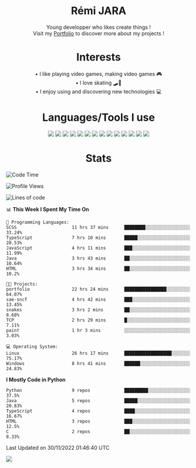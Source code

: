 <div align="center">
  
# Rémi JARA

Young developper who likes create things ! \
Visit my [Portfolio](https://icepick4.github.io/portfolio/) to discover more about my projects !
# Interests

  • I like playing video games, making video games 🎮  \
  • I love skating 🛹🤘 \
  • I enjoy using and discovering new technologies 💻 

 # Languages/Tools I use

  <img src="https://img.shields.io/badge/Java-ED8B00?style=for-the-badge&logo=java&logoColor=white"/>
  <img src="https://img.shields.io/badge/JavaScript-323330?style=for-the-badge&logo=javascript&logoColor=F7DF1E"/>
  <img src="https://img.shields.io/badge/TypeScript-007ACC?style=for-the-badge&logo=typescript&logoColor=white"/>
  <img src="https://img.shields.io/badge/html5-%23E34F26.svg?style=for-the-badge&logo=html5&logoColor=white"/>
  <img src="https://img.shields.io/badge/css3-%231572B6.svg?style=for-the-badge&logo=css3&logoColor=white"/>
  <img src="https://img.shields.io/badge/SCSS-hotpink.svg?style=for-the-badge&logo=SASS&logoColor=white"/>
  <img src="https://img.shields.io/badge/php-%23777BB4.svg?style=for-the-badge&logo=php&logoColor=white"/>
  <img src="https://img.shields.io/badge/angular-%23DD0031.svg?style=for-the-badge&logo=angular&logoColor=white"/>
  <img src="https://img.shields.io/badge/mysql-%2300f.svg?style=for-the-badge&logo=mysql&logoColor=white"/>
  <img src="https://img.shields.io/badge/Python-FFD43B?style=for-the-badge&logo=python&logoColor=blue"/>
  <img src="https://img.shields.io/badge/c-%2300599C.svg?style=for-the-badge&logo=c&logoColor=white"/>
  <img src="https://img.shields.io/badge/Visual_Studio_Code-0078D4?style=for-the-badge&logo=visual%20studio%20code&logoColor=white"/>
  <img src="https://img.shields.io/badge/Arch%20Linux-1793D1?logo=arch-linux&logoColor=fff&style=for-the-badge"/>
  <img src="https://img.shields.io/badge/Linux-FCC624?style=for-the-badge&logo=linux&logoColor=black"/>
  
  
  
# Stats
  
  </div>
  
<!--START_SECTION:waka-->
![Code Time](http://img.shields.io/badge/Code%20Time-247%20hrs%2053%20mins-blue)

![Profile Views](http://img.shields.io/badge/Profile%20Views-16-blue)

![Lines of code](https://img.shields.io/badge/From%20Hello%20World%20I%27ve%20Written-28%20Thousand%20lines%20of%20code-blue)

📊 **This Week I Spent My Time On** 

```text
💬 Programming Languages: 
SCSS                     11 hrs 37 mins      ████████░░░░░░░░░░░░░░░░░   33.24% 
TypeScript               7 hrs 10 mins       █████░░░░░░░░░░░░░░░░░░░░   20.53% 
JavaScript               4 hrs 11 mins       ███░░░░░░░░░░░░░░░░░░░░░░   11.99% 
Java                     3 hrs 43 mins       ██░░░░░░░░░░░░░░░░░░░░░░░   10.64% 
HTML                     3 hrs 34 mins       ██░░░░░░░░░░░░░░░░░░░░░░░   10.2%

🐱‍💻 Projects: 
portfolio                22 hrs 24 mins      ████████████████░░░░░░░░░   64.07% 
sae-sncf                 4 hrs 42 mins       ███░░░░░░░░░░░░░░░░░░░░░░   13.45% 
snakes                   3 hrs 2 mins        ██░░░░░░░░░░░░░░░░░░░░░░░   8.68% 
TCP                      2 hrs 29 mins       █░░░░░░░░░░░░░░░░░░░░░░░░   7.11% 
paint                    1 hr 3 mins         ░░░░░░░░░░░░░░░░░░░░░░░░░   3.03%

💻 Operating System: 
Linux                    26 hrs 17 mins      ██████████████████░░░░░░░   75.17% 
Windows                  8 hrs 41 mins       ██████░░░░░░░░░░░░░░░░░░░   24.83%

```

**I Mostly Code in Python** 

```text
Python                   9 repos             █████████░░░░░░░░░░░░░░░░   37.5% 
Java                     5 repos             █████░░░░░░░░░░░░░░░░░░░░   20.83% 
TypeScript               4 repos             ████░░░░░░░░░░░░░░░░░░░░░   16.67% 
HTML                     3 repos             ███░░░░░░░░░░░░░░░░░░░░░░   12.5% 
C                        2 repos             ██░░░░░░░░░░░░░░░░░░░░░░░   8.33%

```



 Last Updated on 30/11/2022 01:46:40 UTC
<!--END_SECTION:waka-->

  <img src="https://github-readme-stats.vercel.app/api?username=icepick4&count_private=true&show_icons=true&theme=gruvbox" />

  


